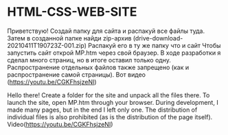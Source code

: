 # HTML-CSS-WEB-SITE
Приветствую!
Создай папку для сайта и распакуй все файлы туда.
Затем в созданной папке найди zip-архив (drive-download-20210411T190723Z-001.zip)
Распакуй его в ту же папку что и сайт
Чтобы запустить сайт открой MP.htm через свой браузер. 
В ходе разработки я сделал много страниц, но в итоге оставил только одну. 
Распространение отдельных файлов также запрещено (как и распространение самой страницы).
Вот видео (https://youtu.be/CGKFhsjzeNI)

Hello there!
Create a folder for the site and unpack all the files there.
To launch the site, open MP.htm through your browser. 
During development, I made many pages, but in the end I left only one. 
The distribution of individual files is also prohibited (as is the distribution of the page itself).
Video(https://youtu.be/CGKFhsjzeNI)
